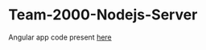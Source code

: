 # Team-2000-Nodejs-Server

Angular app code present [here](https://github.com/parshva45/Team-2000-Angular-Client.git)